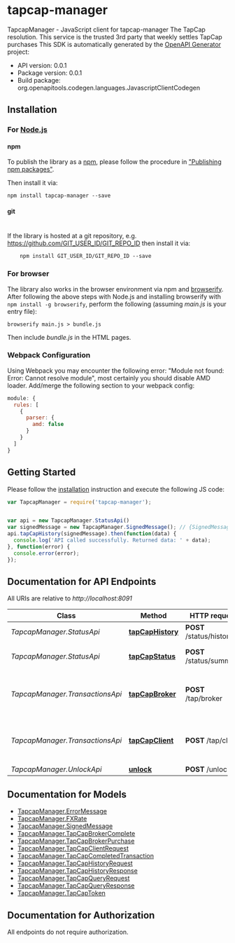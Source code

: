 # tapcap-manager

TapcapManager - JavaScript client for tapcap-manager
The TapCap resolution.  This service is the trusted 3rd party that weekly settles TapCap purchases
This SDK is automatically generated by the [OpenAPI Generator](https://openapi-generator.tech) project:

- API version: 0.0.1
- Package version: 0.0.1
- Build package: org.openapitools.codegen.languages.JavascriptClientCodegen

## Installation

### For [Node.js](https://nodejs.org/)

#### npm

To publish the library as a [npm](https://www.npmjs.com/),
please follow the procedure in ["Publishing npm packages"](https://docs.npmjs.com/getting-started/publishing-npm-packages).

Then install it via:

```shell
npm install tapcap-manager --save
```

#### git
#
If the library is hosted at a git repository, e.g.
https://github.com/GIT_USER_ID/GIT_REPO_ID
then install it via:

```shell
    npm install GIT_USER_ID/GIT_REPO_ID --save
```

### For browser

The library also works in the browser environment via npm and [browserify](http://browserify.org/). After following
the above steps with Node.js and installing browserify with `npm install -g browserify`,
perform the following (assuming *main.js* is your entry file):

```shell
browserify main.js > bundle.js
```

Then include *bundle.js* in the HTML pages.

### Webpack Configuration

Using Webpack you may encounter the following error: "Module not found: Error:
Cannot resolve module", most certainly you should disable AMD loader. Add/merge
the following section to your webpack config:

```javascript
module: {
  rules: [
    {
      parser: {
        amd: false
      }
    }
  ]
}
```

## Getting Started

Please follow the [installation](#installation) instruction and execute the following JS code:

```javascript
var TapcapManager = require('tapcap-manager');


var api = new TapcapManager.StatusApi()
var signedMessage = new TapcapManager.SignedMessage(); // {SignedMessage} Purchase Request info
api.tapCapHistory(signedMessage).then(function(data) {
  console.log('API called successfully. Returned data: ' + data);
}, function(error) {
  console.error(error);
});


```

## Documentation for API Endpoints

All URIs are relative to *http://localhost:8091*

Class | Method | HTTP request | Description
------------ | ------------- | ------------- | -------------
*TapcapManager.StatusApi* | [**tapCapHistory**](docs/StatusApi.md#tapCapHistory) | **POST** /status/history | TapCap history
*TapcapManager.StatusApi* | [**tapCapStatus**](docs/StatusApi.md#tapCapStatus) | **POST** /status/summary | TapCap current status
*TapcapManager.TransactionsApi* | [**tapCapBroker**](docs/TransactionsApi.md#tapCapBroker) | **POST** /tap/broker | Broker: Register new TapCap transaction
*TapcapManager.TransactionsApi* | [**tapCapClient**](docs/TransactionsApi.md#tapCapClient) | **POST** /tap/client | Client: Confirm new TapCap transaction
*TapcapManager.UnlockApi* | [**unlock**](docs/UnlockApi.md#unlock) | **POST** /unlock | 


## Documentation for Models

 - [TapcapManager.ErrorMessage](docs/ErrorMessage.md)
 - [TapcapManager.FXRate](docs/FXRate.md)
 - [TapcapManager.SignedMessage](docs/SignedMessage.md)
 - [TapcapManager.TapCapBrokerComplete](docs/TapCapBrokerComplete.md)
 - [TapcapManager.TapCapBrokerPurchase](docs/TapCapBrokerPurchase.md)
 - [TapcapManager.TapCapClientRequest](docs/TapCapClientRequest.md)
 - [TapcapManager.TapCapCompletedTransaction](docs/TapCapCompletedTransaction.md)
 - [TapcapManager.TapCapHistoryRequest](docs/TapCapHistoryRequest.md)
 - [TapcapManager.TapCapHistoryResponse](docs/TapCapHistoryResponse.md)
 - [TapcapManager.TapCapQueryRequest](docs/TapCapQueryRequest.md)
 - [TapcapManager.TapCapQueryResponse](docs/TapCapQueryResponse.md)
 - [TapcapManager.TapCapToken](docs/TapCapToken.md)


## Documentation for Authorization

 All endpoints do not require authorization.

